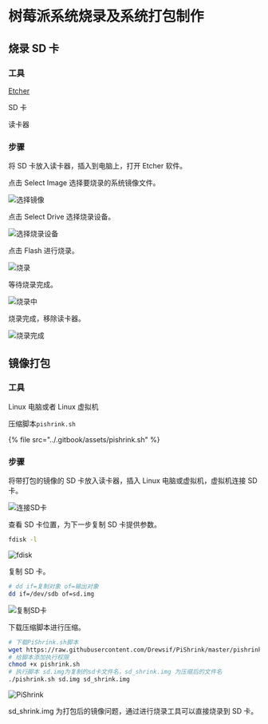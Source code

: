 # 树莓派系统烧录及系统打包制作

## 烧录 SD 卡

### 工具

[Etcher](https://etcher.io)

SD 卡

读卡器

### 步骤

将 SD 卡放入读卡器，插入到电脑上，打开 Etcher 软件。

点击 Select Image 选择要烧录的系统镜像文件。

![选择镜像](../.gitbook/assets/SelectImage.png)

点击 Select Drive 选择烧录设备。

![选择烧录设备](../.gitbook/assets/SelectDrive.png)

点击 Flash 进行烧录。

![烧录](../.gitbook/assets/Flash.png)

等待烧录完成。

![烧录中](../.gitbook/assets/Flashing.png)

烧录完成，移除读卡器。

![烧录完成](../.gitbook/assets/FlashComplete.png)

## 镜像打包

### 工具

Linux 电脑或者 Linux 虚拟机

压缩脚本`pishrink.sh`

{% file src="../.gitbook/assets/pishrink.sh" %}

### 步骤

将带打包的镜像的 SD 卡放入读卡器，插入 Linux 电脑或虚拟机，虚拟机连接 SD 卡。

![连接SD卡](../.gitbook/assets/ConnectSD.png)

查看 SD 卡位置，为下一步复制 SD 卡提供参数。

```bash
fdisk -l
```

![fdisk](../.gitbook/assets/fdisk.png)

复制 SD 卡。

```bash
# dd if=复制对象 of=输出对象
dd if=/dev/sdb of=sd.img
```

![复制SD卡](../.gitbook/assets/dd.png)

下载压缩脚本进行压缩。

```bash
# 下载PiShrink.sh脚本
wget https://raw.githubusercontent.com/Drewsif/PiShrink/master/pishrink.sh
# 给脚本添加执行权限
chmod +x pishrink.sh
# 执行脚本 sd.img为复制的sd卡文件名，sd_shrink.img 为压缩后的文件名
./pishrink.sh sd.img sd_shrink.img
```

![PiShrink](../.gitbook/assets/PiShrink.png)

sd\_shrink.img 为打包后的镜像问题，通过进行烧录工具可以直接烧录到 SD 卡。
